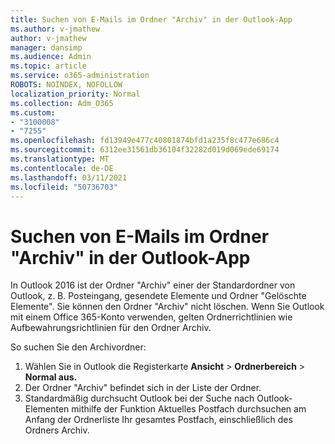 ```yaml
---
title: Suchen von E-Mails im Ordner "Archiv" in der Outlook-App
ms.author: v-jmathew
author: v-jmathew
manager: dansimp
ms.audience: Admin
ms.topic: article
ms.service: o365-administration
ROBOTS: NOINDEX, NOFOLLOW
localization_priority: Normal
ms.collection: Adm_O365
ms.custom:
- "3100008"
- "7255"
ms.openlocfilehash: fd13949e477c40801874bfd1a235f8c477e686c4
ms.sourcegitcommit: 6312ee31561db36104f32282d019d069ede69174
ms.translationtype: MT
ms.contentlocale: de-DE
ms.lasthandoff: 03/11/2021
ms.locfileid: "50736703"
---
```

# <a name="find-email-in-archive-folder-in-outlook-app"></a>Suchen von E-Mails im Ordner "Archiv" in der Outlook-App

In Outlook 2016 ist der Ordner "Archiv" einer der Standardordner von Outlook, z. B. Posteingang, gesendete Elemente und Ordner "Gelöschte Elemente". Sie können den Ordner "Archiv" nicht löschen. Wenn Sie Outlook mit einem Office 365-Konto verwenden, gelten Ordnerrichtlinien wie Aufbewahrungsrichtlinien für den Ordner Archiv.

So suchen Sie den Archivordner:

1. Wählen Sie in Outlook die Registerkarte **Ansicht** > **Ordnerbereich**  >  **Normal aus.**
2. Der Ordner "Archiv" befindet sich in der Liste der Ordner.
3. Standardmäßig durchsucht Outlook bei der Suche nach Outlook-Elementen mithilfe der Funktion Aktuelles Postfach durchsuchen am Anfang der Ordnerliste Ihr gesamtes Postfach, einschließlich des Ordners Archiv.
